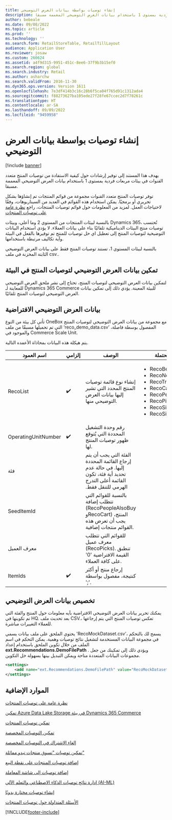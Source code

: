 ```yaml
---
title: إنشاء توصيات بواسطة بيانات العرض التوضيحي
description: يهدف هذا المستند إلى توفير إرشادات حول كيفية الاستفادة من توصيات المنتج متعدد القنوات في بيئات مربعات فردية بمستوى 1 باستخدام بيانات العرض التوضيحي المعممة مسبقا.
author: bebeale
ms.date: 09/08/2022
ms.topic: article
ms.prod: ''
ms.technology: ''
ms.search.form: RetailStoreTable, RetailTillLayout
audience: Application User
ms.reviewer: josaw
ms.custom: 260624
ms.assetid: a4f9d315-9951-451c-8ee6-37f9b3b15ef0
ms.search.region: global
ms.search.industry: Retail
ms.author: asharchw
ms.search.validFrom: 2016-11-30
ms.dyn365.ops.version: Version 1611
ms.openlocfilehash: 7e3df414b3c16c28b6f5ca04f765d91c1312ada4
ms.sourcegitcommit: f88273627ba105ede27f28fe67ccec2d7f78261c
ms.translationtype: HT
ms.contentlocale: ar-SA
ms.lasthandoff: 09/09/2022
ms.locfileid: "9459958"
---
```

# <a name="create-recommendations-with-demo-data"></a>إنشاء توصيات بواسطة بيانات العرض التوضيحي

[!include [banner](includes/banner.md)]

يهدف هذا المستند إلى توفير إرشادات حول كيفية الاستفادة من توصيات المنتج متعدد القنوات في بيئات مربعات فردية بمستوى 1 باستخدام بيانات العرض التوضيحي المعممة مسبقا.

توفر توصيات المنتج متعدد القنوات مجموعة من قوائم المنتجات تم إنشاؤها بشكل تحريري أو برمجيًا. يمكن استخدام هذه القوائم في العديد من السيناريوهات، وفقًا لاحتياجات العمل. لمزيد من المعلومات حول قوائم توصيات المنتجات، راجع [‏‫نظرة عامة على توصيات المنتجات‬](product-recommendations.md)

بالنسبة لبيئات المنتجات من المستوي 2 وما أعلي، وبيئات Dynamics 365، تُحتسب توصيات منتج البيئات الديناميكية تلقائيًا بناء على بيانات العملاء. لا يؤدي استخدام البيانات التوضيحية لتوصيات المنتج إلى تعطيل اي حل توصيات للمنتج تم توفيرها بالفعل في البيئة وآية تكاليف مرتبطة باستخدامها.

بالنسبة لبيئات المستوي 1، تستند توصيات المنتج فقط على بيانات العرض التوضيحي الثابتة المخزنة في ملف csv..

## <a name="enabling-product-recommendations-demo-data-in-an-environment"></a>تمكين بيانات العرض التوضيحي لتوصيات المنتج في البيئة
لتمكين بيانات العرض التوضيحي لتوصيات المنتج، تحتاج إلى نشر ملحق العرض التوضيحي للمعاينة لـ Dynamics 365 Commerce للبيئة المعينة. يؤدي ذلك إلى تمكين بيانات العرض التوضيحي لتوصيات المنتج تلقائيًا.

## <a name="default-demo-data"></a>بيانات العرض التوضيحي الافتراضية
تأتي كل بيئة من النوع OneBox مع مجموعة من بيانات العرض التوضيحي لتوصيات المنتج التي تم تحميلها مسبقًا من ملف ‘reco_demo_data.csv’ المفصول بوسطة فاصلة، والموجود في Commerce Scale Unit.

يتم هيكلة هذه البيانات بمحاذاة الأعمده التالية.

| اسم العمود         | إلزامي          | ‏‏الوصف                                                                                                                                 | القيم المحتملة                                                              |
|---------------------|--------------------|---------------------------------------------------------------------------------------------------------------------------------------------|------------------------------------------------------------------------------|
| RecoList            | :heavy_check_mark: | إنشاء نوع قائمة توصيات المنتج المحدد التي تشير إليها بيانات العرض التوضيحي منها.                                                    | <ul><li>RecoBestSelling</li><li>RecoNew</li><li>RecoTrending</li><li>RecoCart</li><li>RecoPeopleAlsoBuy</li><li>RecoPicks</li><li>RecoSimilarVisual</li><li>RecoSimilarTextual</li></ul> |
| OperatingUnitNumber | :heavy_check_mark: | رقم وحدة التشغيل المحددة التي يُتوقع ظهور توصيات المنتج لها.                                        |                                                                              |
| فئة            |                    |    الفئة التي يجب أن يتم إرجاع القائمة المحددة إليها. في حالة عدم تحديد أية فئة، تكون القائمة أعلى ‏‫التدرج الهرمي للتنقل فقط.    |                                                                              |
| SeedItemId          |                    |    بالنسبة للقوائم التي تتطلب إضافة (RecoPeopleAlsoBuy وRecoCart) المنتج، يجب أن تعرض هذه القوائم منتجات إضافية.            |                                                                              |
| معرف العميل          |                    |    للقوائم التي تتطلب معرف عميل (RecoPicks).  تنطبق القيمة الافتراضية '0' على كافة العملاء.          |                                                                              |
| ItemIds             | :heavy_check_mark: | إرجاع منتج أو أكثر كنتيجة، مفصول بواسطة ';'.                                                                  |                                                                              |

## <a name="customize-demo-data"></a>تخصيص بيانات العرض التوضيحي
يمكنك تحرير بيانات العرض التوضيحي الافتراضية بآيه معلومات حول المنتج والفئة التي تم تكوينها في HQ. بعد تحديث ملف CSV.، تعكس توصيات المنتج التي يتم إرجاعها للعملاء التغييرات مباشرة.

يحتوي الملحق على ملف بيانات يسمي 'RecoMockDataset.csv'، يسمح لك بالتحكم في مجموعة البيانات المستخدمة لتشغيل نتائج توصيات وهمية. يمكن التحكم في اسم الملف من خلال تكوين الملحق باستخدام إعداد **ext.Recommendations.DemoFilePath** . ويؤدي ذلك إلى تمكينك من جعل مجموعات البيانات المتعددة متاحة ويمكن التبديل بينها بسهولة خل التكوين.


```xml
<settings>
    <add name="ext.Recommendations.DemoFilePath" value="RecoMockDataset.csv" />
</settings>
```

## <a name="additional-resources"></a>الموارد الإضافية

[نظرة عامة على توصيات المنتجات](product-recommendations.md)

[تمكين Azure Data Lake Storage في بيئة Dynamics 365 Commerce](enable-adls-environment.md)

[تمكين توصيات المنتجات](enable-product-recommendations.md)

[تمكين التوصيات المخصصة](personalized-recommendations.md)

[إلغاء الاشتراك في التوصيات المخصصة](personalization-gdpr.md)

[تمكين توصيات "تسوق منتجات تبدو مماثلة"](shop-similar-looks.md)

[إضافة توصيات المنتجات على نقطة البيع](product.md)

[إضافة توصيات إلى شاشة المعاملة](add-recommendations-control-pos-screen.md)

[إدارة نتائج توصيات الذكاء الاصطناعي والتعلم الآلي (AI-ML)](modify-product-recommendation-results.md)

[إنشاء توصيات مختارة يدويًا](create-editorial-recommendation-lists.md)

[الأسئلة المتداولة حول توصيات المنتجات](faq-recommendations.md)


[!INCLUDE[footer-include](../includes/footer-banner.md)]

